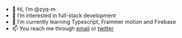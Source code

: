 - 👋 Hi, I’m @zyq-m
- 👀 I’m interested in full-stack development
- 🌱 I’m currently learning Typescript, Frammer motion and Firebase
- 📫 You reach me through [email](mailto:haziq.musa0206@gmail.com) or [twitter](https://twitter.com/zyq__m)

<!---
zyq-m/zyq-m is a ✨ special ✨ repository because its `README.md` (this file) appears on your GitHub profile.
You can click the Preview link to take a look at your changes.
--->
